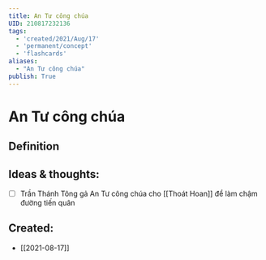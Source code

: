 ```yaml
---
title: An Tư công chúa
UID: 210817232136
tags:
  - 'created/2021/Aug/17'
  - 'permanent/concept'
  - 'flashcards'
aliases: 
  - "An Tư công chúa"
publish: True
---
```

# An Tư công chúa

## Definition


## Ideas & thoughts:
- [ ] Trần Thánh Tông gả An Tư công chúa cho [[Thoát Hoan]] để làm chậm đường tiến quân

## Created:
- [[2021-08-17]]
